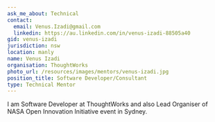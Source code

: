 ```yaml
---
ask_me_about: Technical
contact:
  email: Venus.Izadi@gmail.com
  linkedin: https://au.linkedin.com/in/venus-izadi-88505a40
gid: venus-izadi
jurisdiction: nsw
location: manly
name: Venus Izadi
organisation: ThoughtWorks
photo_url: /resources/images/mentors/venus-izadi.jpg
position_title: Software Developer/Consultant
type: Technical Mentor
---
```


I am Software Developer at ThoughtWorks and also Lead Organiser of NASA Open Innovation Initiative event in Sydney.